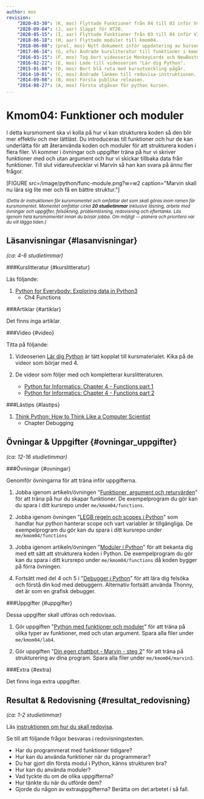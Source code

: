 ```yaml
---
author: mos
revision:
    "2020-03-30": (K, moc) Flyttade Funktioner från 04 till 03 inför V4 HT21.
    "2020-09-04": (J, aar) Släppt för HT20.
    "2020-05-15": (I, aar) Flyttade Funktioner från 03 till 04 inför V3 HT20.
    "2018-06-18": (H, aar) Flyttade moduler till kmom04.
    "2018-06-08": (prel, mos) Nytt dokument inför uppdatering av kursen.
    "2017-06-14": (G, efo) Ändrade kursliteratur till funktioner i kmom03, la till övningar.
    "2016-03-15": (F, mos) Tog bort videoserie MonkeyLords och NewBoston.
    "2016-02-22": (E, mos) Lade till videoserien "Lär dig Python".
    "2015-01-08": (D, mos) Bort blå ruta med kursutveckling pågår.
    "2014-10-01": (C, mos) Ändrade länken till redovisa-instruktionen.
    "2014-09-08": (B, mos) Första publika releasen.
    "2014-08-27": (A, mos) Första utgåvan för python kursen.
...
```

Kmom04: Funktioner och moduler
==================================

I detta kursmoment ska vi kolla på hur vi kan strukturera koden så den blir mer effektiv och mer lättläst. Du introduceras till funktioner och hur de kan underlätta för att återanvända koden och moduler för att strukturera koden i flera filer. Vi kommer i övningar och uppgifter träna på hur vi skriver funktioner med och utan argument och hur vi skickar tillbaka data från funktioner. Till slut vidareutvecklar vi Marvin så han kan svara på ännu fler frågor.


[FIGURE src=/image/python/func-module.png?w=w2 caption="Marvin skall nu lära sig lite mer och få en bättre struktur."]

<small><i>(Detta är instruktionen för kursmomentet och omfattar det som skall göras inom ramen för kursmomentet. Momentet omfattar cirka **20 studietimmar** inklusive läsning, arbete med övningar och uppgifter, felsökning, problemlösning, redovisning och eftertanke. Läs igenom hela kursmomentet innan du börjar jobba. Om möjligt -- planera och prioritera var du vill lägga tiden.)</i></small>



Läsanvisningar  {#lasanvisningar}
---------------------------------

*(ca: 4-6 studietimmar)*


###Kurslitteratur  {#kurslitteratur}

Läs följande:

1. [Python for Everybody: Exploring data in Python3](kunskap/boken-python-for-everybody-exploring-data-using-python3)
    * Ch4 Functions



###Artiklar {#artiklar}

Det finns inga artiklar.



###Video  {#video}

Titta på följande:

1. Videoserien [Lär dig Python](https://www.youtube.com/playlist?list=PLKtP9l5q3ce93pTlN_dnDpsTwGLCXJEpd) är tätt kopplat till kursmaterialet. Kika på de videor som börjar med 4.

2. De videor som följer med och kompletterar kurslitteraturen.
    * [Python for Informatics: Chapter 4 - Functions part 1](https://youtu.be/5Kzw-0-DQAk?list=PLlRFEj9H3Oj7Bp8-DfGpfAfDBiblRfl5p)
    * [Python for Informatics: Chapter 4 - Functions part 2](https://youtu.be/AJVNYRqn8kM?list=PLlRFEj9H3Oj7Bp8-DfGpfAfDBiblRfl5p)
    <!-- * [Python for Informatics: Chapter 6 - Strings](https://www.youtube.com/watch?v=L2IUSArpG98)
    * [Python for Informatics: Chapter 7 - Files](https://www.youtube.com/watch?v=O0wE2M8-ois) -->



###Lästips {#lastips}

1. [Think Python: How to Think Like a Computer Scientist](kunskap/boken-think-python-how-to-think-like-a-computer-scientist)
    * Chapter Debugging



Övningar & Uppgifter  {#ovningar_uppgifter}
-------------------------------------------

*(ca: 12-16 studietimmar)*


###Övningar {#ovningar}

Genomför övningarna för att träna inför uppgifterna.

1. Jobba igenom artikeln/övningen "[Funktioner, argument och returvärden](kunskap/funktioner-argument-och-returvarden-v2)" för att träna på hur du skapar funktioner. De exempelprogram du gör kan du spara i ditt kursrepo under `me/kmom04/functions`.

1. Jobba igenom övningen "[LEGB regeln och scopes i Python](kunskap/legb-regeln-och-scopes)" som handlar hur python hanterar scope och vart variabler är tillgängliga. De exempelprogram du gör kan du spara i ditt kursrepo under `me/kmom04/functions`

1. Jobba igenom artikeln/övningen "[Moduler i Python](kunskap/moduler-i-python-v2)" för att bekanta dig med ett sätt att strukturera koden i Python. De exempelprogram du gör kan du spara i ditt kursrepo under `me/kmom04/functions` då koden bygger på förra övningen.

1. Fortsätt med del 4 och 5 i "[Debugger i Python](kunskap/python-debugger)" för att lära dig felsöka och förstå din kod med debuggern. Alternativ fortsätt använda Thonny, det är som en grafisk debugger.



###Uppgifter {#uppgifter}

Dessa uppgifter skall utföras och redovisas.

1. Gör uppgiften "[Python med funktioner och moduler](uppgift/python-med-funktioner-och-moduler-v2)" för att träna på olika typer av funktioner, med och utan argument. Spara alla filer under `me/kmom04/lab4`.

2. Gör uppgiften "[Din egen chattbot - Marvin - steg 2](uppgift/din-egen-chattbot-marvin-steg-2-v4)" för att träna på strukturering av dina program. Spara alla filer under `me/kmom04/marvin3`.



###Extra {#extra}

Det finns inga extra uppgifter.



Resultat & Redovisning  {#resultat_redovisning}
-----------------------------------------------

*(ca: 1-2 studietimmar)*

Läs [instruktionen om hur du skall redovisa](./../redovisa).

Se till att följande frågor besvaras i redovisningstexten.

* Har du programmerat med funktioner tidigare?
* Hur kan du använda funktioner när du programmerar?
* Du har gjort din första modul i Python, känns strukturen bra?
* Hur kan du använda moduler?
* Vad tyckte du om de olika uppgifterna?
* Hur tänkte du när du utförde dem?
* Gjorde du någon av extrauppgifterna? Berätta om det arbetet i så fall.

